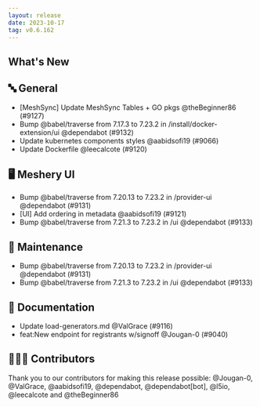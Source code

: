 ```yaml
---
layout: release
date: 2023-10-17
tag: v0.6.162
---
```


## What's New
## 🔤 General
- [MeshSync] Update MeshSync Tables + GO pkgs @theBeginner86 (#9127)
- Bump @babel/traverse from 7.17.3 to 7.23.2 in /install/docker-extension/ui @dependabot (#9132)
- Update kubernetes components styles @aabidsofi19 (#9066)
- Update Dockerfile @leecalcote (#9120)

## 🖥 Meshery UI

- Bump @babel/traverse from 7.20.13 to 7.23.2 in /provider-ui @dependabot (#9131)
- [UI] Add ordering in metadata @aabidsofi19 (#9121)
- Bump @babel/traverse from 7.21.3 to 7.23.2 in /ui @dependabot (#9133)

## 🧰 Maintenance

- Bump @babel/traverse from 7.20.13 to 7.23.2 in /provider-ui @dependabot (#9131)
- Bump @babel/traverse from 7.21.3 to 7.23.2 in /ui @dependabot (#9133)

## 📖 Documentation

- Update load-generators.md @ValGrace (#9116)
- feat:New endpoint for registrants w/signoff @Jougan-0 (#9040)

## 👨🏽‍💻 Contributors

Thank you to our contributors for making this release possible:
@Jougan-0, @ValGrace, @aabidsofi19, @dependabot, @dependabot[bot], @l5io, @leecalcote and @theBeginner86
